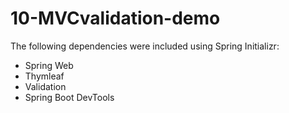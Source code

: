# 10-MVCvalidation-demo
The following dependencies were included using Spring Initializr:

- Spring Web
- Thymleaf
- Validation
- Spring Boot DevTools
